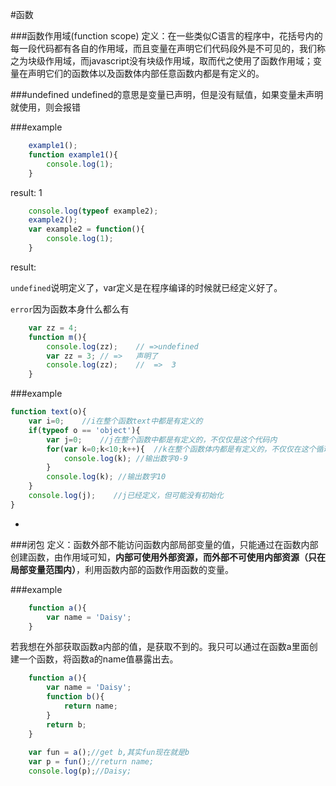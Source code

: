 #函数


###函数作用域(function scope)
定义：在一些类似C语言的程序中，花括号内的每一段代码都有各自的作用域，而且变量在声明它们代码段外是不可见的，我们称之为块级作用域，而javascript没有块级作用域，取而代之使用了函数作用域；变量在声明它们的函数体以及函数体内部任意函数内都是有定义的。

###undefined 
	undefined的意思是变量已声明，但是没有赋值，如果变量未声明就使用，则会报错 
	
###example	
```javascript
	example1();
	function example1(){
		console.log(1);
	}

```
result: 1


```javascript
	console.log(typeof example2);
	example2();
	var example2 = function(){
		console.log(1);
	}

```
result: 

`undefined`说明定义了，var定义是在程序编译的时候就已经定义好了。

`error`因为函数本身什么都么有

```javascript
	var zz = 4;
	function m(){
		console.log(zz);	// =>undefined
		var zz = 3;	// =>	声明了
		console.log(zz);	//	=>	3
	}

```


###example
```javascript
function text(o){
    var i=0;    //i在整个函数text中都是有定义的
    if(typeof o == 'object'){
        var j=0;    //j在整个函数中都是有定义的，不仅仅是这个代码内
        for(var k=0;k<10;k++){  //k在整个函数体内都是有定义的，不仅仅在这个循环内
            console.log(k); //输出数字0-9
        }
        console.log(k); //输出数字10
    }
    console.log(j);    //j已经定义，但可能没有初始化
}

```



-
###闭包
定义：函数外部不能访问函数内部局部变量的值，只能通过在函数内部创建函数，由作用域可知，**内部可使用外部资源，而外部不可使用内部资源（只在局部变量范围内）**，利用函数内部的函数作用函数的变量。

###example

```javaScript
	function a(){
		var name = 'Daisy';
	}
```
若我想在外部获取函数a内部的值，是获取不到的。我只可以通过在函数a里面创建一个函数，将函数a的name值暴露出去。

```javaScript
	function a(){
		var name = 'Daisy';
		function b(){
			return name;
		}
		return b;
	}
	
	var fun = a();//get b,其实fun现在就是b
	var p = fun();//return name;
	console.log(p);//Daisy;
```